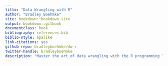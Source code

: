 ```yaml
--- 
title: "Data Wrangling with R"
author: "Bradley Boehmke"
site: bookdown::bookdown_site
output: bookdown::gitbook
documentclass: book
bibliography: references.bib
biblio-style: apalike
link-citations: yes
github-repo: bradleyboehmke/dw-r
twitter-handle: bradleyboehmke
description: "Master the art of data wrangling with the R programming language."
---
```


<!-- 

# Welcome {-}

This is the online version of work-in-progress 2nd edition of ["_Data Wrangling with R_"](https://www.springer.com/us/book/9783319455983)

-->
